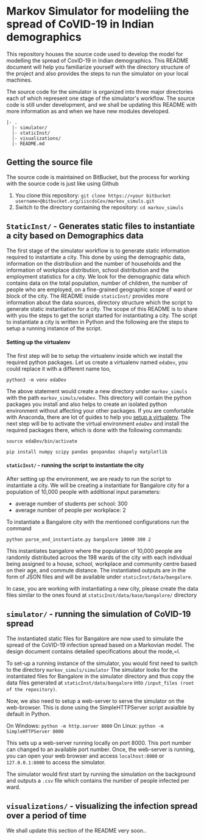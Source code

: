 # Markov Simulator for modeliing the spread of CoVID-19 in Indian demographics

This repository houses the source code used to develop the model for modelling the spread of CovID-19 in Indian demographics. This README document will help you familiarize yourself with the directory structure of the project and also provides the steps to run the simulator on your local machines. 

The source code for the simulator is organized into three major directories each of which represent one stage of the simulator's workflow.
The source code is still under development, and we shall be updating this README with more information as and when we have new modules developed.

```
|- .
  |- simulator/
  |- staticInst/
  |- visualizations/
  |- README.md
```


## Getting the source file
The source code is maintained on BitBucket, but the process for working with the source code is just like using Github

1. You clone this repository: `git clone https://<your bitbucket username>@bitbucket.org/iiscdsCov/markov_simuls.git`
2. Switch to the directory containing the repository: `cd markov_simuls`


## `StaticInst/` - Generates static files to instantiate a city based on Demographics data
The first stage of the simulator workflow is to generate static information required to instantiate a city. This done by using the demographic data, information on the distribution and the number of households and the information of workplace distribution, school distribution and the employment statistics for a city. We look for the demographic data which contains data on the total population, number of children, the number of people who are employed, on a fine-grained geographic scope of ward or block of the city. 
The README inside `staticInst/` provides more information about the data sources, directory structure which the script to generate static instantiation for a city. The scope of this README is to share with you the steps to get the script started for instantiating a city.
The script to instantiate a city is written in Python and the following are the steps to setup a running instance of the script.

#### Setting up the virtualenv
The first step will be to setup the virtualenv inside which we install the required python packages. Let us create a virtualenv named `edaDev`, you could replace it with a different name too,

`python3 -m venv edaDev` 

The above statement would create a new directory under `markov_simuls` with the path `markov_simuls/edaDev`. This directory will contain the python packages you install and also helps to create an isolated python environment without affecting your other packages. 
If you are comfortable with Anaconda, there are lot of guides to help you [setup a virtualenv](https://uoa-eresearch.github.io/eresearch-cookbook/recipe/2014/11/20/conda/). The next step will be to activate the virtual environment `edaDev` and install the required packages there, which is done with the following commands:

```
source edaDev/bin/activate
```
```
pip install numpy scipy pandas geopandas shapely matplotlib
```

#### `staticInst/` - running the script to instantiate the city
After setting up the environment, we are ready to run the script to instantiate a city. We will be creating a instantiate for Bangalore city for a population of 10,000 people with additional input parameters:

- average number of students per school: 300
- average number of people per workplace: 2

To instantiate a Bangalore city with the mentioned configurations run the command

```
python parse_and_instantiate.py bangalore 10000 300 2
```

This instantiates bangalore where the population of 10,000 people are randomly distributed acroos the 198 wards of the city with each individual being assigned to a house, school, workplace and community centre based on their age, and commute distance.
The instantiated outputs are in the form of JSON files and will be available under `staticInst/data/bangalore`. 

In case, you are working with instantiating a new city, please create the data files similar to the ones found at `staticInst/data/base/bangalore/` directory 

## `simulator/` - running the simulation of CoVID-19 spread
The instantiated static files for Bangalore are now used to simulate the spread of the CoVID-19 infection spread based on a Markovian model. The design document contains detailed specifications about the mode,=l.

To set-up a running instance of the simulator, you would first need to switch to the directory `markov_simuls/simulator`
The simulator looks for the instantiated files for Bangalore in the simulator directory and thus copy the data files generated at `staticInst/data/bangalore` into `/input_files (root of the repository)`.

Now, we also need to setup a web-server to serve the simulator on the web-browser. This is done using the SimpleHTTPServer script avaialble by default in Python.

On Windows: `python -m http.server 8000`
On Linux:   `python -m SimpleHTTPServer 8000`

This sets up a web-server running locally on port 8000. This port number can changed to an available port number.
Once, the web-server is running, you can open your web browser and access `localhost:8000` or `127.0.0.1:8000` to access the simulator.

The simulator would first start by running the simulation on the background and outputs a `.csv` file which contains the number of people infected per ward.


## `visualizations/` - visualizing the infection spread over a period of time
We shall update this section of the README very soon..



